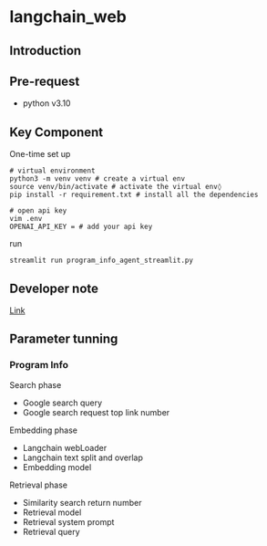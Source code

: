 # langchain_web

## Introduction


## Pre-request
* python v3.10

## Key Component
One-time set up


```
# virtual environment
python3 -m venv venv # create a virtual env
source venv/bin/activate # activate the virtual env◊
pip install -r requirement.txt # install all the dependencies

```

```
# open api key
vim .env
OPENAI_API_KEY = # add your api key

```




run
```
streamlit run program_info_agent_streamlit.py

```

## Developer note
[Link](https://docs.google.com/document/d/1T8Ut2YTduWFS_5UPkzIjIsZWBgsMpLpUHpn9_oQBDBs/edit)

## Parameter tunning

### Program Info 

Search phase
* Google search query 
* Google search request top link number

Embedding phase

* Langchain webLoader
* Langchain text split and overlap 
* Embedding model 

Retrieval phase

* Similarity search return number
* Retrieval model
* Retrieval system prompt
* Retrieval query

